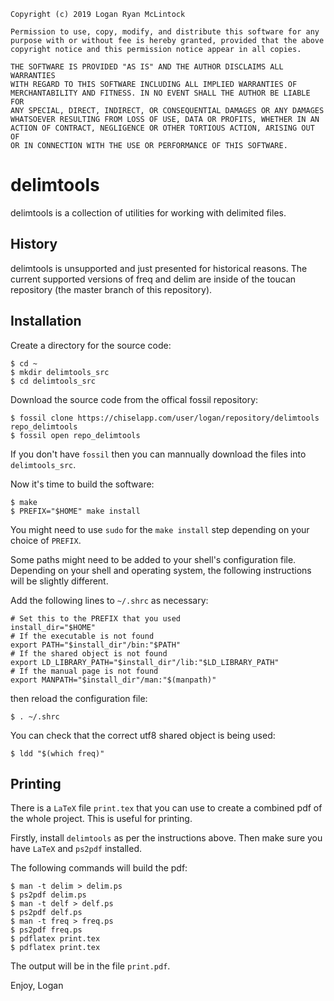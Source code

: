 
    Copyright (c) 2019 Logan Ryan McLintock

    Permission to use, copy, modify, and distribute this software for any
    purpose with or without fee is hereby granted, provided that the above
    copyright notice and this permission notice appear in all copies.

    THE SOFTWARE IS PROVIDED "AS IS" AND THE AUTHOR DISCLAIMS ALL WARRANTIES
    WITH REGARD TO THIS SOFTWARE INCLUDING ALL IMPLIED WARRANTIES OF
    MERCHANTABILITY AND FITNESS. IN NO EVENT SHALL THE AUTHOR BE LIABLE FOR
    ANY SPECIAL, DIRECT, INDIRECT, OR CONSEQUENTIAL DAMAGES OR ANY DAMAGES
    WHATSOEVER RESULTING FROM LOSS OF USE, DATA OR PROFITS, WHETHER IN AN
    ACTION OF CONTRACT, NEGLIGENCE OR OTHER TORTIOUS ACTION, ARISING OUT OF
    OR IN CONNECTION WITH THE USE OR PERFORMANCE OF THIS SOFTWARE.


# delimtools

delimtools is a collection of utilities for working with delimited files.

## History

delimtools is unsupported and just presented for historical reasons. The current
supported versions of freq and delim are inside of the toucan repository
(the master branch of this repository).

## Installation

Create a directory for the source code:

    $ cd ~
    $ mkdir delimtools_src
    $ cd delimtools_src

Download the source code from the offical fossil repository:

    $ fossil clone https://chiselapp.com/user/logan/repository/delimtools repo_delimtools
    $ fossil open repo_delimtools

If you don't have `fossil` then you can mannually download the files
into `delimtools_src`.

Now it's time to build the software:

    $ make
    $ PREFIX="$HOME" make install

You might need to use `sudo` for the `make install` step depending on your choice of `PREFIX`.

Some paths might need to be added to your shell's configuration file.
Depending on your shell and operating system, the following instructions will be
slightly different.

Add the following lines to `~/.shrc` as necessary:

    # Set this to the PREFIX that you used
    install_dir="$HOME"
    # If the executable is not found
    export PATH="$install_dir"/bin:"$PATH"
    # If the shared object is not found
    export LD_LIBRARY_PATH="$install_dir"/lib:"$LD_LIBRARY_PATH"
    # If the manual page is not found
    export MANPATH="$install_dir"/man:"$(manpath)"

then reload the configuration file:

    $ . ~/.shrc

You can check that the correct utf8 shared object is being used:

    $ ldd "$(which freq)"

## Printing

There is a `LaTeX` file `print.tex` that you can use to create a
combined pdf of the whole project. This is useful for printing.

Firstly, install `delimtools` as per the instructions
above. Then make sure you have `LaTeX` and `ps2pdf` installed.

The following commands will build the pdf:

    $ man -t delim > delim.ps
    $ ps2pdf delim.ps
    $ man -t delf > delf.ps
    $ ps2pdf delf.ps
    $ man -t freq > freq.ps
    $ ps2pdf freq.ps
    $ pdflatex print.tex
    $ pdflatex print.tex

The output will be in the file `print.pdf`.

Enjoy,
Logan
